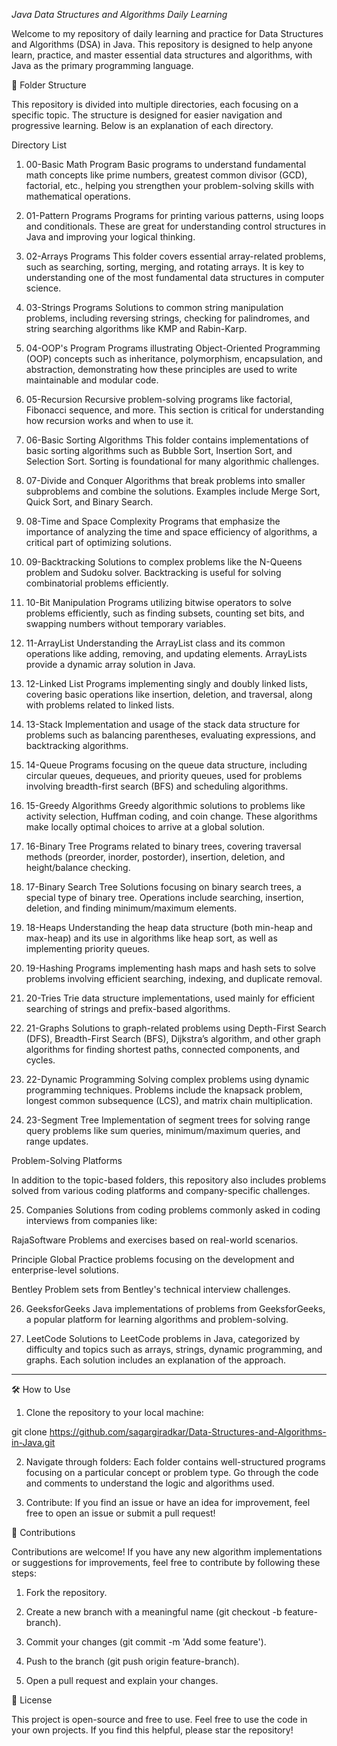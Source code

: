 *Java Data Structures and Algorithms Daily Learning*

Welcome to my repository of daily learning and practice for Data Structures and Algorithms (DSA) in Java. This repository is designed to help anyone learn, practice, and master essential data structures and algorithms, with Java as the primary programming language.

📂 Folder Structure

This repository is divided into multiple directories, each focusing on a specific topic. The structure is designed for easier navigation and progressive learning. Below is an explanation of each directory.

Directory List

1. 00-Basic Math Program
Basic programs to understand fundamental math concepts like prime numbers, greatest common divisor (GCD), factorial, etc., helping you strengthen your problem-solving skills with mathematical operations.


2. 01-Pattern Programs
Programs for printing various patterns, using loops and conditionals. These are great for understanding control structures in Java and improving your logical thinking.


3. 02-Arrays Programs
This folder covers essential array-related problems, such as searching, sorting, merging, and rotating arrays. It is key to understanding one of the most fundamental data structures in computer science.


4. 03-Strings Programs
Solutions to common string manipulation problems, including reversing strings, checking for palindromes, and string searching algorithms like KMP and Rabin-Karp.


5. 04-OOP's Program
Programs illustrating Object-Oriented Programming (OOP) concepts such as inheritance, polymorphism, encapsulation, and abstraction, demonstrating how these principles are used to write maintainable and modular code.


6. 05-Recursion
Recursive problem-solving programs like factorial, Fibonacci sequence, and more. This section is critical for understanding how recursion works and when to use it.


7. 06-Basic Sorting Algorithms
This folder contains implementations of basic sorting algorithms such as Bubble Sort, Insertion Sort, and Selection Sort. Sorting is foundational for many algorithmic challenges.


8. 07-Divide and Conquer
Algorithms that break problems into smaller subproblems and combine the solutions. Examples include Merge Sort, Quick Sort, and Binary Search.


9. 08-Time and Space Complexity
Programs that emphasize the importance of analyzing the time and space efficiency of algorithms, a critical part of optimizing solutions.


10. 09-Backtracking
Solutions to complex problems like the N-Queens problem and Sudoku solver. Backtracking is useful for solving combinatorial problems efficiently.


11. 10-Bit Manipulation
Programs utilizing bitwise operators to solve problems efficiently, such as finding subsets, counting set bits, and swapping numbers without temporary variables.


12. 11-ArrayList
Understanding the ArrayList class and its common operations like adding, removing, and updating elements. ArrayLists provide a dynamic array solution in Java.


13. 12-Linked List
Programs implementing singly and doubly linked lists, covering basic operations like insertion, deletion, and traversal, along with problems related to linked lists.


14. 13-Stack
Implementation and usage of the stack data structure for problems such as balancing parentheses, evaluating expressions, and backtracking algorithms.


15. 14-Queue
Programs focusing on the queue data structure, including circular queues, dequeues, and priority queues, used for problems involving breadth-first search (BFS) and scheduling algorithms.


16. 15-Greedy Algorithms
Greedy algorithmic solutions to problems like activity selection, Huffman coding, and coin change. These algorithms make locally optimal choices to arrive at a global solution.


17. 16-Binary Tree
Programs related to binary trees, covering traversal methods (preorder, inorder, postorder), insertion, deletion, and height/balance checking.


18. 17-Binary Search Tree
Solutions focusing on binary search trees, a special type of binary tree. Operations include searching, insertion, deletion, and finding minimum/maximum elements.


19. 18-Heaps
Understanding the heap data structure (both min-heap and max-heap) and its use in algorithms like heap sort, as well as implementing priority queues.


20. 19-Hashing
Programs implementing hash maps and hash sets to solve problems involving efficient searching, indexing, and duplicate removal.


21. 20-Tries
Trie data structure implementations, used mainly for efficient searching of strings and prefix-based algorithms.


22. 21-Graphs
Solutions to graph-related problems using Depth-First Search (DFS), Breadth-First Search (BFS), Dijkstra’s algorithm, and other graph algorithms for finding shortest paths, connected components, and cycles.


23. 22-Dynamic Programming
Solving complex problems using dynamic programming techniques. Problems include the knapsack problem, longest common subsequence (LCS), and matrix chain multiplication.


24. 23-Segment Tree
Implementation of segment trees for solving range query problems like sum queries, minimum/maximum queries, and range updates.



Problem-Solving Platforms

In addition to the topic-based folders, this repository also includes problems solved from various coding platforms and company-specific challenges.

25. Companies
Solutions from coding problems commonly asked in coding interviews from companies like:



RajaSoftware
Problems and exercises based on real-world scenarios.

Principle Global
Practice problems focusing on the development and enterprise-level solutions.

Bentley
Problem sets from Bentley's technical interview challenges.


26. GeeksforGeeks
Java implementations of problems from GeeksforGeeks, a popular platform for learning algorithms and problem-solving.


27. LeetCode
Solutions to LeetCode problems in Java, categorized by difficulty and topics such as arrays, strings, dynamic programming, and graphs. Each solution includes an explanation of the approach.




---

🛠 How to Use

1. Clone the repository to your local machine:

git clone https://github.com/sagargiradkar/Data-Structures-and-Algorithms-in-Java.git


2. Navigate through folders: Each folder contains well-structured programs focusing on a particular concept or problem type. Go through the code and comments to understand the logic and algorithms used.


3. Contribute: If you find an issue or have an idea for improvement, feel free to open an issue or submit a pull request!



🤝 Contributions

Contributions are welcome! If you have any new algorithm implementations or suggestions for improvements, feel free to contribute by following these steps:

1. Fork the repository.


2. Create a new branch with a meaningful name (git checkout -b feature-branch).


3. Commit your changes (git commit -m 'Add some feature').


4. Push to the branch (git push origin feature-branch).


5. Open a pull request and explain your changes.



📝 License

This project is open-source and free to use. Feel free to use the code in your own projects. If you find this helpful, please star the repository!


